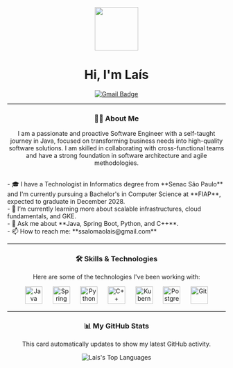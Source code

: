 <div id="header" align="center">
  <img src="https://i.pinimg.com/originals/a6/ee/ca/a6eeca895ffd088e36ae583ad5554adb.gif" width="100"/>
  <h1>
    Hi, I'm Laís
  </h1>
  <div id="badges">
    <a href="mailto:ssalomaolais@gmail.com">
      <img src="https://img.shields.io/badge/Gmail-red?style=for-the-badge&logo=gmail&logoColor=white" alt="Gmail Badge"/>
    </a>
  </div>
</div>

---

<div align="center">
  <h3>👩‍💻 About Me</h3>
  <p>
    I am a passionate and proactive Software Engineer with a self-taught journey in Java, focused on transforming business needs into high-quality software solutions. I am skilled in collaborating with cross-functional teams and have a strong foundation in software architecture and agile methodologies.
  </p>
</div>
<br>
<div align="left">
  - 🎓 I have a Technologist in Informatics degree from **Senac São Paulo** and I'm currently pursuing a Bachelor's in Computer Science at **FIAP**, expected to graduate in December 2028. <br>
  - 🌱 I’m currently learning more about scalable infrastructures, cloud fundamentals, and GKE. <br>
  - 💬 Ask me about **Java, Spring Boot, Python, and C++**. <br>
  - 📫 How to reach me: **ssalomaolais@gmail.com** <br>
</div>

---

<div align="center">
  <h3>🛠️ Skills & Technologies</h3>
  <p>Here are some of the technologies I've been working with:</p>
  <img src="https://cdn.jsdelivr.net/gh/devicons/devicon@latest/icons/java/java-original-wordmark.svg" height="40" alt="Java"/>
  &nbsp;&nbsp;&nbsp;&nbsp;
  <img src="https://cdn.jsdelivr.net/gh/devicons/devicon@latest/icons/spring/spring-original-wordmark.svg" height="40" alt="Spring"/>
  &nbsp;&nbsp;&nbsp;&nbsp;
  <img src="https://cdn.jsdelivr.net/gh/devicons/devicon@latest/icons/python/python-original-wordmark.svg" height="40" alt="Python"/>
  &nbsp;&nbsp;&nbsp;&nbsp;
  <img src="https://cdn.jsdelivr.net/gh/devicons/devicon@latest/icons/cplusplus/cplusplus-original.svg" height="40" alt="C++"/>
  &nbsp;&nbsp;&nbsp;&nbsp;
  <img src="https://cdn.jsdelivr.net/gh/devicons/devicon@latest/icons/kubernetes/kubernetes-plain-wordmark.svg" height="40" alt="Kubernetes"/>
  &nbsp;&nbsp;&nbsp;&nbsp;
  <img src="https://cdn.jsdelivr.net/gh/devicons/devicon@latest/icons/postgresql/postgresql-original-wordmark.svg" height="40" alt="PostgreSQL"/>
  &nbsp;&nbsp;&nbsp;&nbsp;
  <img src="https://cdn.jsdelivr.net/gh/devicons/devicon@latest/icons/git/git-original-wordmark.svg" height="40" alt="Git"/>
</div>

---

<div align="center">
  <h3>📊 My GitHub Stats</h3>
  <p>This card automatically updates to show my latest GitHub activity.</p>
  <img src="https://github-readme-stats.vercel.app/api/top-langs/?username=ssalomaolais&layout=compact&langs_count=8&theme=dracula" alt="Laís's Top Languages"/>
</div>
